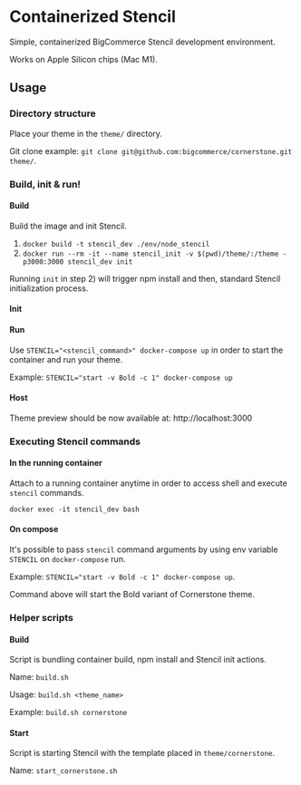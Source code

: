 # Containerized Stencil

Simple, containerized BigCommerce Stencil development environment.

Works on Apple Silicon chips (Mac M1).

## Usage

### Directory structure

Place your theme in the `theme/` directory.

Git clone example: `git clone git@github.com:bigcommerce/cornerstone.git theme/`.

### Build, init & run!

#### Build

Build the image and init Stencil.

1) `docker build -t stencil_dev ./env/node_stencil`
2) `docker run --rm -it --name stencil_init -v $(pwd)/theme/:/theme -p3000:3000 stencil_dev init`

Running `init` in step 2) will trigger npm install and then, standard Stencil initialization process.

#### Init

#### Run

Use `STENCIL="<stencil_command>" docker-compose up` in order to start the container and run your theme. 

Example: `STENCIL="start -v Bold -c 1" docker-compose up`

#### Host

Theme preview should be now available at: http://localhost:3000

### Executing Stencil commands

#### In the running container

Attach to a running container anytime in order to access shell and execute `stencil` commands.

`docker exec -it stencil_dev bash` 

#### On compose

It's possible to pass `stencil` command arguments by using env variable `STENCIL` on `docker-compose` run.

Example: `STENCIL="start -v Bold -c 1" docker-compose up`.

Command above will start the Bold variant of Cornerstone theme.

### Helper scripts

#### Build

Script is bundling container build, npm install and Stencil init actions.

Name: `build.sh`

Usage: `build.sh <theme_name>`

Example: `build.sh cornerstone`

#### Start

Script is starting Stencil with the template placed in `theme/cornerstone`.

Name: `start_cornerstone.sh`
